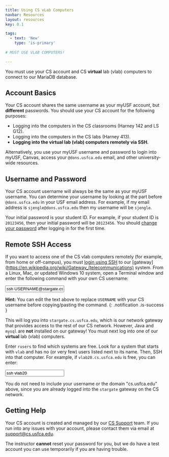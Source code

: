 ```yaml
---
title: Using CS vLab Computers
navbar: Resources
layout: resources
key: 0.1

tags:
  - text: 'New'
    type: 'is-primary'
    
# MUST USE VLAB COMPUTERS!

---
```


You must use your CS account and CS **virtual** lab (vlab) computers to connect to our MariaDB database.

## Account Basics

Your CS account shares the same username as your myUSF account, but **different** passwords. You should use your CS account for the following purposes:

  - Logging into the computers in the CS classrooms (Harney 142 and LS G12).
  - Logging into the computers in the CS labs (Harney 413).
  - **Logging into the virtual lab (vlab) computers remotely via SSH.**

Alternatively, you use your myUSF username and password to login into myUSF, Canvas, access your `@dons.usfca.edu` email, and other university-wide resources.

## Username and Password

Your CS account username will always be the same as your myUSF username. You can determine your username by looking at the part before `@dons.usfca.edu` in your USF email address. For example, if my email address is `sjengle@dons.usfca.edu` then my username will be `sjengle`.

Your initial password is your student ID. For example, if your student ID is `20123456`, then your initial password will be `20123456`. You should [change your password](https://myusf.usfca.edu/arts-sciences/computer-science/technical-resources#q3) after logging in for the first time.

## Remote SSH Access

If you want to access one of the CS vlab computers remotely (for example, from home or off-campus), you must [login using SSH](https://myusf.usfca.edu/arts-sciences/computer-science/technical-resources) to our [gateway](https://en.wikipedia.org/wiki/Gateway_(telecommunications) system. From a Linux, Mac, or updated Windows 10 system, open a Terminal window and enter the following command with your own CS username:

<input type="text" class="input is-expanded is-family-code" value="ssh USERNAME@stargate.cs.usfca.edu"/>

**Hint:** You can edit the text above to replace `USERNAME` with your CS username before copying/pasting the command.
{: .notification .is-success }

This will log you into `stargate.cs.usfca.edu`, which is our network gateway that provides access to the rest of our CS network. However, Java and `mysql` are **not** installed on our gateway! You must next log into one of our **virtual** lab (vlab) computers. 

Enter `rusers` to find which systems are free. Look for a system that starts with `vlab` and has no (or very few) users listed next to its name. Then, SSH into that computer. For example, if `vlab20.cs.usfca.edu` is free, you can enter:

<input type="text" class="input is-expanded is-family-code" value="ssh vlab20"/>

You do not need to include your username or the domain "cs.usfca.edu" above, since you are already logged into the `stargate` gateway on the CS network.

## Getting Help

Your CS account is created and managed by our [CS Support](https://www.cs.usfca.edu/support.html) team. If you run into any issues with your account, please contact them via email at <support@cs.usfca.edu>.

The instructor **cannot** reset your password for you, but we do have a test account you can use temporarily if you are having trouble.
